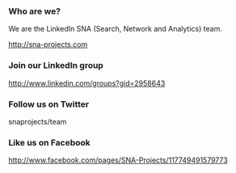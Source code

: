 ### Who are we?

We are the LinkedIn SNA (Search, Network and Analytics) team.

http://sna-projects.com

### Join our LinkedIn group

http://www.linkedin.com/groups?gid=2958643

### Follow us on Twitter

snaprojects/team

### Like us on Facebook

http://www.facebook.com/pages/SNA-Projects/117749491579773

